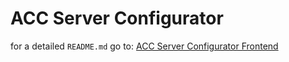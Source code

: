 # ACC Server Configurator

for a detailed `README.md` go to: [ACC Server Configurator Frontend](https://github.com/PsclDev/acc-server-configurator-frontend)
